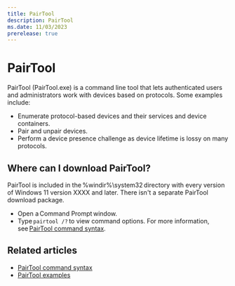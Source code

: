 ```yaml
---
title: PairTool
description: PairTool
ms.date: 11/03/2023
prerelease: true
---
```


# PairTool

PairTool (PairTool.exe) is a command line tool that lets authenticated users and administrators work with devices based on protocols. Some examples include:  

- Enumerate protocol-based devices and their services and device containers.
- Pair and unpair devices.
- Perform a device presence challenge as device lifetime is lossy on many protocols.

## Where can I download PairTool?

PairTool is included in the %windir%\system32 directory with every version of Windows 11 version XXXX and later. There isn't a separate PairTool download package.

- Open a Command Prompt window.
- Type `pairtool /?` to view command options. For more information, see [PairTool command syntax](pairtool-command-syntax.md).

## Related articles

- [PairTool command syntax](pairtool-command-syntax.md)
- [PairTool examples](pairtool-examples.md)
